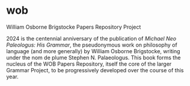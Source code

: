 # wob
William Osborne Brigstocke Papers Repository Project

2024 is the centennial anniversary of the publication of _Michael Neo
Paleologus: His Grammar_, the pseudonymous work on philosophy of
language (and more generally) by William Osborne Brigstocke, writing
under the nom de plume Stephen N. Palaeologus. This book forms the
nucleus of the WOB Papers Repository, itself the core of the larger
Grammar Project, to be progressively developed over the course of this
year.